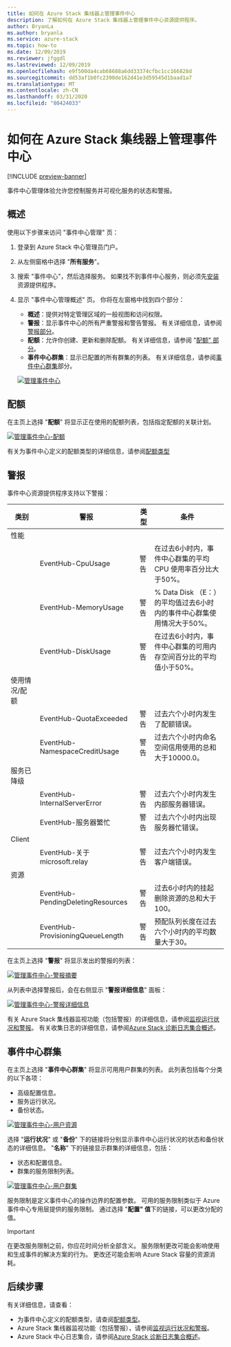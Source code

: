 ```yaml
---
title: 如何在 Azure Stack 集线器上管理事件中心
description: 了解如何在 Azure Stack 集线器上管理事件中心资源提供程序。
author: BryanLa
ms.author: bryanla
ms.service: azure-stack
ms.topic: how-to
ms.date: 12/09/2019
ms.reviewer: jfggdl
ms.lastreviewed: 12/09/2019
ms.openlocfilehash: e9f500da4cab68688a6dd33374cfbc1cc166828d
ms.sourcegitcommit: dd53af1b0fc2390de162d41e3d59545d1baad1a7
ms.translationtype: MT
ms.contentlocale: zh-CN
ms.lasthandoff: 03/31/2020
ms.locfileid: "80424033"
---
```

# <a name="how-to-manage-event-hubs-on-azure-stack-hub"></a>如何在 Azure Stack 集线器上管理事件中心

[!INCLUDE [preview-banner](../includes/event-hubs-preview.md)]

事件中心管理体验允许您控制服务并可视化服务的状态和警报。 

## <a name="overview"></a>概述

使用以下步骤来访问 "事件中心管理" 页：

1. 登录到 Azure Stack 中心管理员门户。
2. 从左侧窗格中选择 "**所有服务**"。
3. 搜索 "事件中心"，然后选择服务。 如果找不到事件中心服务，则必须先[安装](event-hubs-rp-install.md)资源提供程序。
4. 显示 "事件中心管理概述" 页。 你将在左窗格中找到四个部分：
   - **概述**：提供对特定管理区域的一般视图和访问权限。
   - **警报**：显示事件中心的所有严重警报和警告警报。 有关详细信息，请参阅[警报部分](#alerts)。
   - **配额**：允许你创建、更新和删除配额。 有关详细信息，请参阅 "[配额" 部分](#quotas)。
   - **事件中心群集**：显示已配置的所有群集的列表。 有关详细信息，请参阅[事件中心群集](#event-hubs-clusters)部分。

   [![管理事件中心](media/event-hubs-rp-manage/1-manage-event-hubs.png)](media/event-hubs-rp-manage/1-manage-event-hubs.png#lightbox)

## <a name="quotas"></a>配额

在主页上选择 "**配额**" 将显示正在使用的配额列表，包括指定配额的关联计划。 
 
[![管理事件中心-配额](media/event-hubs-rp-manage/3-quotas.png)](media/event-hubs-rp-manage/3-quotas.png#lightbox)

有关为事件中心定义的配额类型的详细信息，请参阅[配额类型](azure-stack-quota-types.md#event-hubs-quota-types)

## <a name="alerts"></a>警报

事件中心资源提供程序支持以下警报：
   
| 类别 | 警报 | 类型 | 条件 |
|----------|-------|------|-----------|
| 性能 | | | |
| | EventHub-CpuUsage | 警告 | 在过去6小时内，事件中心群集的平均 CPU 使用率百分比大于50%。 |
| | EventHub-MemoryUsage | 警告 | % Data Disk （E：）的平均值过去6小时内的事件中心群集使用情况大于50%。 |
| | EventHub-DiskUsage | 警告 | 在过去6小时内，事件中心群集的可用内存空间百分比的平均值小于50%。 |
| 使用情况/配额 | | | |
| | EventHub-QuotaExceeded | 警告 | 过去六个小时内发生了配额错误。 |
| | EventHub-NamespaceCreditUsage | 警告 | 过去六个小时内命名空间信用使用的总和大于10000.0。 |
| 服务已降级 | | | |
| | EventHub-InternalServerError | 警告 | 过去六个小时内发生内部服务器错误。 |
| | EventHub-服务器繁忙 | 警告 | 过去六个小时内出现服务器忙错误。 |
| Client | | | |
| | EventHub-关于 microsoft.relay | 警告 | 过去六个小时内发生客户端错误。 |
| 资源 | | | |
| | EventHub-PendingDeletingResources | 警告 | 过去6小时内的挂起删除资源的总和大于100。 |
| | EventHub-ProvisioningQueueLength | 警告 | 预配队列长度在过去六个小时内的平均数量大于30。 |

在主页上选择 "**警报**" 将显示发出的警报的列表：

[![管理事件中心-警报摘要](media/event-hubs-rp-manage/2-alerts-summary.png)](media/event-hubs-rp-manage/2-alerts-summary.png#lightbox)

从列表中选择警报后，会在右侧显示 "**警报详细信息**" 面板：

[![管理事件中心-警报详细信息](media/event-hubs-rp-manage/2-alerts-detail.png)](media/event-hubs-rp-manage/2-alerts-detail.png#lightbox)

有关 Azure Stack 集线器监视功能（包括警报）的详细信息，请参阅[监视运行状况和警报](azure-stack-monitor-health.md)。 有关收集日志的详细信息，请参阅[Azure Stack 诊断日志集合概述](azure-stack-diagnostic-log-collection-overview.md)。

## <a name="event-hubs-clusters"></a>事件中心群集

在主页上选择 "**事件中心群集**" 将显示可用用户群集的列表。 此列表包括每个分类的以下各项：

- 高级配置信息。
- 服务运行状况。
- 备份状态。

[![管理事件中心-用户资源](media/event-hubs-rp-manage/4-user-resources.png)](media/event-hubs-rp-manage/4-user-resources.png#lightbox)

选择 "**运行状况**" 或 "**备份**" 下的链接将分别显示事件中心运行状况的状态和备份状态的详细信息。 "**名称**" 下的链接显示群集的详细信息，包括：
- 状态和配置信息。
- 群集的服务限制列表。

[![管理事件中心-用户群集](media/event-hubs-rp-manage/4-user-clusters.png)](media/event-hubs-rp-manage/4-user-clusters.png#lightbox)

服务限制是定义事件中心的操作边界的配置参数。 可用的服务限制类似于 Azure 事件中心专用层提供的服务限制。 通过选择 "**配置" 值**下的链接，可以更改分配的值。

> [!IMPORTANT]
> 在更改服务限制之前，你应花时间分析全部含义。 服务限制更改可能会影响使用和生成事件的解决方案的行为。 更改还可能会影响 Azure Stack 容量的资源消耗。

## <a name="next-steps"></a>后续步骤

有关详细信息，请查看：

- 为事件中心定义的配额类型，请查阅[配额类型](azure-stack-quota-types.md#event-hubs-quota-types)。
- Azure Stack 集线器监视功能（包括警报），请参阅[监视运行状况和警报](azure-stack-monitor-health.md)。 
- Azure Stack 中心日志集合，请参阅[Azure Stack 诊断日志集合概述](azure-stack-diagnostic-log-collection-overview.md)。













